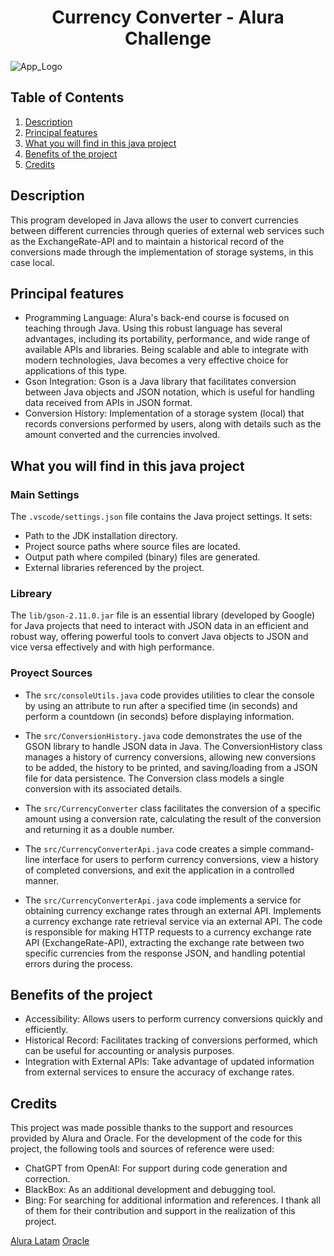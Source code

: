 <h1 align="center">Currency Converter - Alura Challenge</h1>

![App_Logo](https://github.com/JODACHSE/Oracle_Gr6_ONE/assets/119604665/c6d4df72-5d62-4649-b5c7-2390d58600fb)

## Table of Contents
  1. [Description](#description)
  2. [Principal features](#principal-features)
  3. [What you will find in this java project](#what-you-will-find-in-this-java-project)
  4. [Benefits of the project](#benefits-of-the-project)
  5. [Credits](#credits)

## Description
  This program developed in Java allows the user to convert currencies between different currencies through queries of external web services such as the ExchangeRate-API and to maintain a historical record of the conversions made through the implementation of storage systems, in this case local.

## Principal features
  * Programming Language: Alura's back-end course is focused on teaching through Java. Using this robust language has several advantages, including its portability, performance, and wide range of available APIs and libraries. Being scalable and able to integrate with modern technologies, Java becomes a very effective choice for applications of this type.
  * Gson Integration: Gson is a Java library that facilitates conversion between Java objects and JSON notation, which is useful for handling data received from APIs in JSON format.
  * Conversion History: Implementation of a storage system (local) that records conversions performed by users, along with details such as the amount converted and the currencies involved.

## What you will find in this java project
### Main Settings
  The `.vscode/settings.json` file contains the Java project settings. It sets:
  * Path to the JDK installation directory.
  * Project source paths where source files are located.
  * Output path where compiled (binary) files are generated.
  * External libraries referenced by the project.

### Libreary
  The `lib/gson-2.11.0.jar` file is an essential library (developed by Google) for Java projects that need to interact with JSON data in an efficient and robust way, offering powerful tools to convert Java objects to JSON and vice versa effectively and with high performance.

### Proyect Sources
  * The `src/consoleUtils.java` code provides utilities to clear the console by using an attribute to run after a specified time (in seconds) and perform a countdown (in seconds) before displaying information.

  * The `src/ConversionHistory.java` code demonstrates the use of the GSON library to handle JSON data in Java. The ConversionHistory class manages a history of currency conversions, allowing new conversions to be added, the history to be printed, and saving/loading from a JSON file for data persistence. The Conversion class models a single conversion with its associated details.

  * The `src/CurrencyConverter` class facilitates the conversion of a specific amount using a conversion rate, calculating the result of the conversion and returning it as a double number.

  * The `src/CurrencyConverterApi.java` code creates a simple command-line interface for users to perform currency conversions, view a history of completed conversions, and exit the application in a controlled manner.

  * The `src/CurrencyConverterApi.java` code implements a service for obtaining currency exchange rates through an external API. Implements a currency exchange rate retrieval service via an external API. The code is responsible for making HTTP requests to a currency exchange rate API (ExchangeRate-API), extracting the exchange rate between two specific currencies from the response JSON, and handling potential errors during the process.

## Benefits of the project
  * Accessibility: Allows users to perform currency conversions quickly and efficiently.
  * Historical Record: Facilitates tracking of conversions performed, which can be useful for accounting or analysis purposes.
  * Integration with External APIs: Take advantage of updated information from external services to ensure the accuracy of exchange rates.

## Credits
  This project was made possible thanks to the support and resources provided by Alura and Oracle.
  For the development of the code for this project, the following tools and sources of reference were used:
  * ChatGPT from OpenAI: For support during code generation and correction.
  * BlackBox: As an additional development and debugging tool.
  * Bing: For searching for additional information and references.
  I thank all of them for their contribution and support in the realization of this project.

  [Alura Latam](https://www.linkedin.com/company/alura-latam/)
  [Oracle](https://www.linkedin.com/company/oracle/)